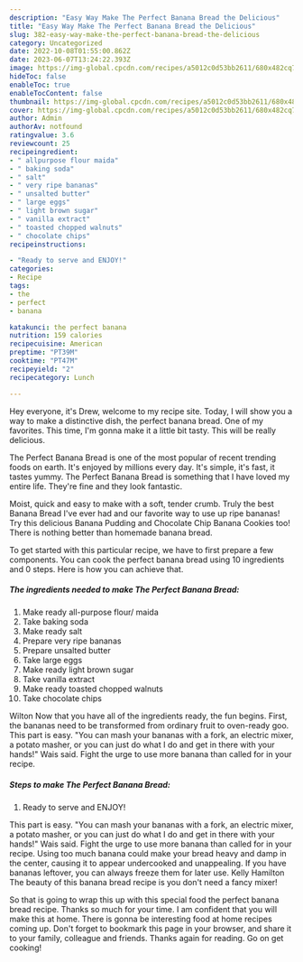 ```yaml
---
description: "Easy Way Make The Perfect Banana Bread the Delicious"
title: "Easy Way Make The Perfect Banana Bread the Delicious"
slug: 382-easy-way-make-the-perfect-banana-bread-the-delicious
category: Uncategorized
date: 2022-10-08T01:55:00.862Z
date: 2023-06-07T13:24:22.393Z
image: https://img-global.cpcdn.com/recipes/a5012c0d53bb2611/680x482cq70/the-perfect-banana-bread-recipe-main-photo.jpg
hideToc: false
enableToc: true
enableTocContent: false
thumbnail: https://img-global.cpcdn.com/recipes/a5012c0d53bb2611/680x482cq70/the-perfect-banana-bread-recipe-main-photo.jpg
cover: https://img-global.cpcdn.com/recipes/a5012c0d53bb2611/680x482cq70/the-perfect-banana-bread-recipe-main-photo.jpg
author: Admin
authorAv: notfound
ratingvalue: 3.6
reviewcount: 25
recipeingredient:
- " allpurpose flour maida"
- " baking soda"
- " salt"
- " very ripe bananas"
- " unsalted butter"
- " large eggs"
- " light brown sugar"
- " vanilla extract"
- " toasted chopped walnuts"
- " chocolate chips"
recipeinstructions:

- "Ready to serve and ENJOY!"
categories:
- Recipe
tags:
- the
- perfect
- banana

katakunci: the perfect banana 
nutrition: 159 calories
recipecuisine: American
preptime: "PT39M"
cooktime: "PT47M"
recipeyield: "2"
recipecategory: Lunch

---
```



Hey everyone, it's Drew, welcome to my recipe site. Today, I will show you a way to make a distinctive dish, the perfect banana bread. One of my favorites. This time, I'm gonna make it a little bit tasty. This will be really delicious.

The Perfect Banana Bread is one of the most popular of recent trending foods on earth. It's enjoyed by millions every day. It's simple, it's fast, it tastes yummy. The Perfect Banana Bread is something that I have loved my entire life. They're fine and they look fantastic.

Moist, quick and easy to make with a soft, tender crumb. Truly the best Banana Bread I&#39;ve ever had and our favorite way to use up ripe bananas! Try this delicious Banana Pudding and Chocolate Chip Banana Cookies too! There is nothing better than homemade banana bread.


To get started with this particular recipe, we have to first prepare a few components. You can cook the perfect banana bread using 10 ingredients and 0 steps. Here is how you can achieve that.

<!--inarticleads1-->

##### The ingredients needed to make The Perfect Banana Bread:

1. Make ready  all-purpose flour/ maida
1. Take  baking soda
1. Make ready  salt
1. Prepare  very ripe bananas
1. Prepare  unsalted butter
1. Take  large eggs
1. Make ready  light brown sugar
1. Take  vanilla extract
1. Make ready  toasted chopped walnuts
1. Take  chocolate chips


Wilton Now that you have all of the ingredients ready, the fun begins. First, the bananas need to be transformed from ordinary fruit to oven-ready goo. This part is easy. &#34;You can mash your bananas with a fork, an electric mixer, a potato masher, or you can just do what I do and get in there with your hands!&#34; Wais said. Fight the urge to use more banana than called for in your recipe. 

<!--inarticleads2-->

##### Steps to make The Perfect Banana Bread:


1. Ready to serve and ENJOY!

This part is easy. &#34;You can mash your bananas with a fork, an electric mixer, a potato masher, or you can just do what I do and get in there with your hands!&#34; Wais said. Fight the urge to use more banana than called for in your recipe. Using too much banana could make your bread heavy and damp in the center, causing it to appear undercooked and unappealing. If you have bananas leftover, you can always freeze them for later use. Kelly Hamilton The beauty of this banana bread recipe is you don&#39;t need a fancy mixer! 

So that is going to wrap this up with this special food the perfect banana bread recipe. Thanks so much for your time. I am confident that you will make this at home. There is gonna be interesting food at home recipes coming up. Don't forget to bookmark this page in your browser, and share it to your family, colleague and friends. Thanks again for reading. Go on get cooking!
